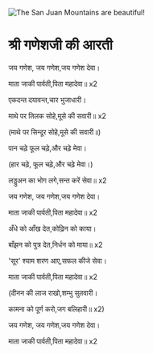 ![The San Juan Mountains are beautiful!](lib/images/img.png "San Juan Mountains")

#   श्री गणेशजी की आरती 

जय गणेश, जय गणेश,जय गणेश देवा।

माता जाकी पार्वती,पिता महादेवा॥ x2

एकदन्त दयावन्त,चार भुजाधारी।

माथे पर तिलक सोहे,मूसे की सवारी॥ x2

(माथे पर सिन्दूर सोहे,मूसे की सवारी॥)

पान चढ़े फूल चढ़े,और चढ़े मेवा।

(हार चढ़े, फूल चढ़े,और चढ़े मेवा।)

लड्डुअन का भोग लगे,सन्त करें सेवा॥ x2

जय गणेश, जय गणेश,जय गणेश देवा।

माता जाकी पार्वती,पिता महादेवा॥ x2

अँधे को आँख देत,कोढ़िन को काया।

बाँझन को पुत्र देत,निर्धन को माया॥ x2

'सूर' श्याम शरण आए,सफल कीजे सेवा।

माता जाकी पार्वती,पिता महादेवा॥ x2

(दीनन की लाज राखो,शम्भु सुतवारी।

कामना को पूर्ण करो,जग बलिहारी॥ x2)

जय गणेश, जय गणेश,जय गणेश देवा।

माता जाकी पार्वती,पिता महादेवा॥ x2